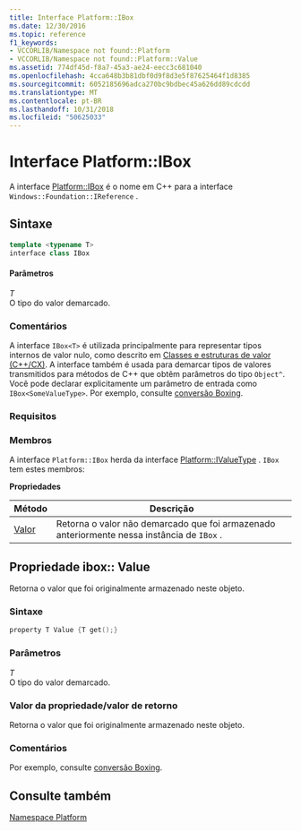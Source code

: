 ```yaml
---
title: Interface Platform::IBox
ms.date: 12/30/2016
ms.topic: reference
f1_keywords:
- VCCORLIB/Namespace not found::Platform
- VCCORLIB/Namespace not found::Platform::Value
ms.assetid: 774df45d-f8a7-45a3-ae24-eecc3c681040
ms.openlocfilehash: 4cca648b3b81dbf0d9f8d3e5f87625464f1d8385
ms.sourcegitcommit: 6052185696adca270bc9bdbec45a626dd89cdcdd
ms.translationtype: MT
ms.contentlocale: pt-BR
ms.lasthandoff: 10/31/2018
ms.locfileid: "50625033"
---
```

# <a name="platformibox-interface"></a>Interface Platform::IBox

A interface [Platform::IBox](../cppcx/platform-ibox-interface.md) é o nome em C++ para a interface `Windows::Foundation::IReference` .

## <a name="syntax"></a>Sintaxe

```cpp
template <typename T>
interface class IBox
```

#### <a name="parameters"></a>Parâmetros

*T*<br/>
O tipo do valor demarcado.

### <a name="remarks"></a>Comentários

A interface `IBox<T>` é utilizada principalmente para representar tipos internos de valor nulo, como descrito em [Classes e estruturas de valor (C++/CX)](../cppcx/value-classes-and-structs-c-cx.md). A interface também é usada para demarcar tipos de valores transmitidos para métodos de C++ que obtêm parâmetros do tipo `Object^`. Você pode declarar explicitamente um parâmetro de entrada como `IBox<SomeValueType>`. Por exemplo, consulte [conversão Boxing](../cppcx/boxing-c-cx.md).

### <a name="requirements"></a>Requisitos

### <a name="members"></a>Membros

A interface `Platform::IBox` herda da interface [Platform::IValueType](../cppcx/platform-ivaluetype-interface.md) . `IBox` tem estes membros:

**Propriedades**

|Método|Descrição|
|------------|-----------------|
|[Valor](#value)|Retorna o valor não demarcado que foi armazenado anteriormente nessa instância de `IBox` .|

## <a name="value"></a> Propriedade ibox:: Value

Retorna o valor que foi originalmente armazenado neste objeto.

### <a name="syntax"></a>Sintaxe

```cpp
property T Value {T get();}
```

### <a name="parameters"></a>Parâmetros

*T*<br/>
O tipo do valor demarcado.

### <a name="property-valuereturn-value"></a>Valor da propriedade/valor de retorno

Retorna o valor que foi originalmente armazenado neste objeto.

### <a name="remarks"></a>Comentários

Por exemplo, consulte [conversão Boxing](../cppcx/boxing-c-cx.md).

## <a name="see-also"></a>Consulte também

[Namespace Platform](../cppcx/platform-namespace-c-cx.md)